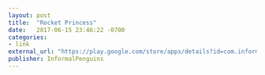 ```yaml
---
layout: post
title:  "Rocket Princess"
date:   2017-06-15 23:46:22 -0700
categories:
- link
external_url: "https://play.google.com/store/apps/details?id=com.informalpenguins.rocketprincess"
publisher: InformalPenguins
---
```

